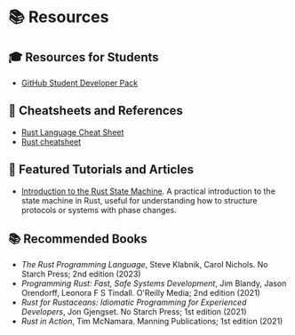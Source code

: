 # 📚 Resources

## 🎓 Resources for Students

- [GitHub Student Developer Pack](https://education.github.com/pack)

## 📖 Cheatsheets and References

- [Rust Language Cheat Sheet](https://cheats.rs/)
- [Rust cheatsheet](https://quickref.me/rust.html)

## 📘 Featured Tutorials and Articles

- [Introduction to the Rust State Machine](https://www.shawntabrizi.com/rust-state-machine/). A practical introduction to the state machine in Rust, useful for understanding how to structure protocols or systems with phase changes.

## 📚 Recommended Books

- _The Rust Programming Language_, Steve Klabnik, Carol Nichols. No Starch Press; 2nd edition (2023)
- _Programming Rust: Fast, Safe Systems Development_, Jim Blandy, Jason Orendorff, Leonora F S Tindall. O'Reilly Media; 2nd edition (2021)
- _Rust for Rustaceans: Idiomatic Programming for Experienced Developers_, Jon Gjengset. No Starch Press; 1st edition (2021)
- _Rust in Action_, Tim McNamara. Manning Publications; 1st edition (2021)

